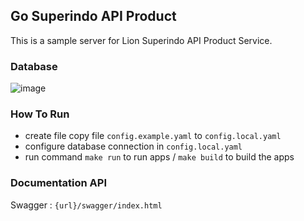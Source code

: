 ## Go Superindo API Product

This is a sample server for Lion Superindo API Product Service.

### Database

![image](https://github.com/erjiridholubis/go-superindo-ecommerce/assets/67106888/9546d990-ac6e-4a6b-8bc0-85d981875173)

### How To Run
- create file copy file `config.example.yaml` to `config.local.yaml` 
- configure database connection in `config.local.yaml` 
- run command `make run` to run apps / `make build` to build the apps
### Documentation API
Swagger : `{url}/swagger/index.html`
